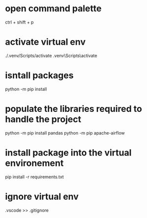 # open command palette
ctrl + shift + p 
# activate virtual env
./.venv/Scripts/activate
.venv\Scripts\activate
# isntall packages
python -m pip install <package-name>
# populate the libraries required to handle the project
python -m pip install pandas
python -m pip apache-airflow
# install package into the virtual environement
pip install -r requirements.txt
# ignore virtual env
.vscode >> .gitignore
